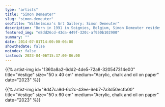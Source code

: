 ```yaml
---
type: "artists"
title: "Simon Demeuter"
slug: "simon-demeuter"
seoTitle: "Wilhelmina's Art Gallery: Simon Demeuter"
description: "Born in 1991 in Soignies, Belgium, Simon Demeuter resides and practices his artistic activity in Brussels. His pictorial approach is guided by a bold desire for the simplification of forms, giving his creations a pictorial freshness and striking spontaneity. Color plays a central role in Demeuter's artistic expression, serving as an essential tool to evoke emotions, impressions, sensations, moods, and physical or mental states. The artist's sources of inspiration draw from childhood memories as well as travels and encounters. His imagery transports one towards both internal landscapes and references to popular art, impressionists, cinema, or music. An ordinary object, as arbitrary as it may seem, can be the starting point for a new series of paintings. Regarding models, they become objectified motifs like any other elements. Compositions and settings are repainted infinitely, with gestural variations in color, size, and imperfections. In doing so, Simon seeks to unearth the trace of an emotion in the simplest and most stripped-down manner possible. He has had solo exhibitions at The Cabin, Los Angeles (USA, 2019) and Sorry We’re Closed, Brussels (Belgium, 2019). Demeuter has participated in group exhibitions at Frac Champagne-Ardenne, Reims (France, 2021); Can Marqués, Palma (Spain, 2021); Gilles Drouault Galerie Des Multiples, Paris (France, 2020) and Generation Brussels, curated by Evelyn Simons (Brussels, 2020)."
featured_img: "e8dd26cd-43da-449f-320c-af950b102900"
summary: ""
date: 2014-07-01T14:00:00-06:00
showthedate: false
noindex: false
lastmod: 2023-04-06T15:37:00-06:00
---
```


{{% artist-img id="1360a8a2-6dd2-4de5-72a8-320547314e00" title="Vestige" size="50 x 40 cm" medium="Acrylic, chalk and oil on paper" date="2023" %}}

{{% artist-img id="9d47ca9d-6c2c-43ee-6eb7-7a3d50ecfb00" title="Vestige" size="50 x 60 cm" medium="Acrylic, chalk and oil on paper" date="2023" %}}

